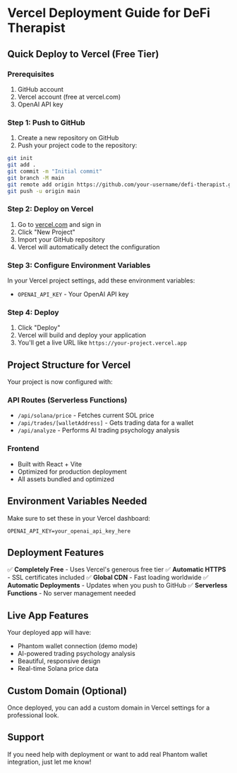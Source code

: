 # Vercel Deployment Guide for DeFi Therapist

## Quick Deploy to Vercel (Free Tier)

### Prerequisites
1. GitHub account
2. Vercel account (free at vercel.com)
3. OpenAI API key

### Step 1: Push to GitHub
1. Create a new repository on GitHub
2. Push your project code to the repository:
```bash
git init
git add .
git commit -m "Initial commit"
git branch -M main
git remote add origin https://github.com/your-username/defi-therapist.git
git push -u origin main
```

### Step 2: Deploy on Vercel
1. Go to [vercel.com](https://vercel.com) and sign in
2. Click "New Project"
3. Import your GitHub repository
4. Vercel will automatically detect the configuration

### Step 3: Configure Environment Variables
In your Vercel project settings, add these environment variables:
- `OPENAI_API_KEY` - Your OpenAI API key

### Step 4: Deploy
1. Click "Deploy" 
2. Vercel will build and deploy your application
3. You'll get a live URL like `https://your-project.vercel.app`

## Project Structure for Vercel

Your project is now configured with:

### API Routes (Serverless Functions)
- `/api/solana/price` - Fetches current SOL price
- `/api/trades/[walletAddress]` - Gets trading data for a wallet
- `/api/analyze` - Performs AI trading psychology analysis

### Frontend
- Built with React + Vite
- Optimized for production deployment
- All assets bundled and optimized

## Environment Variables Needed

Make sure to set these in your Vercel dashboard:

```
OPENAI_API_KEY=your_openai_api_key_here
```

## Deployment Features

✅ **Completely Free** - Uses Vercel's generous free tier
✅ **Automatic HTTPS** - SSL certificates included
✅ **Global CDN** - Fast loading worldwide
✅ **Automatic Deployments** - Updates when you push to GitHub
✅ **Serverless Functions** - No server management needed

## Live App Features

Your deployed app will have:
- Phantom wallet connection (demo mode)
- AI-powered trading psychology analysis
- Beautiful, responsive design
- Real-time Solana price data

## Custom Domain (Optional)

Once deployed, you can add a custom domain in Vercel settings for a professional look.

## Support

If you need help with deployment or want to add real Phantom wallet integration, just let me know!